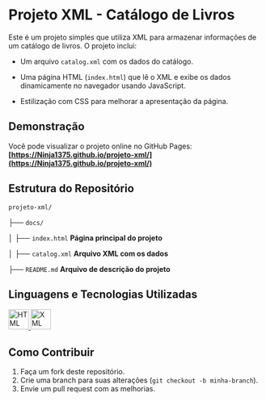 # Projeto XML - Catálogo de Livros

Este é um projeto simples que utiliza XML para armazenar informações de um catálogo de livros. O projeto inclui:

- Um arquivo `catalog.xml` com os dados do catálogo.
  
- Uma página HTML (`index.html`) que lê o XML e exibe os dados dinamicamente no navegador usando JavaScript.

- Estilização com CSS para melhorar a apresentação da página.

## Demonstração

Você pode visualizar o projeto online no GitHub Pages:  
**[https://Ninja1375.github.io/projeto-xml/](https://Ninja1375.github.io/projeto-xml/)**

## Estrutura do Repositório

`projeto-xml/`

├── `docs/`

│   ├── `index.html`       **Página principal do projeto**

│   ├── `catalog.xml`      **Arquivo XML com os dados**

├── `README.md`            **Arquivo de descrição do projeto**

## Linguagens e Tecnologias Utilizadas

<a href="https://programartudo.blogspot.com/2024/11/html-tudo-o-que-precisa-para-comecar.html" target="_blank"><img loading="lazy" src="https://cdn.jsdelivr.net/gh/devicons/devicon/icons/html5/html5-original.svg" width="40" height="40" alt="HTML Icon"/>
</a> <a href="https://programartudo.blogspot.com/2024/11/xml-estrutura-e-aplicacoes-essenciais.html" target="_blank"><img loading="lazy" src="https://img.icons8.com/color/48/000000/xml-file.png" width="40" height="40" alt="XML Icon"/>
</a>


## Como Contribuir

1. Faça um fork deste repositório.
2. Crie uma branch para suas alterações (`git checkout -b minha-branch`).
3. Envie um pull request com as melhorias.
